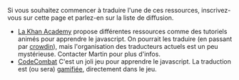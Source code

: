 Si vous souhaitez commencer à traduire l'une de ces ressources,
inscrivez-vous sur cette page et parlez-en sur la liste de diffusion.

- [La Khan Academy](http://khanacademy.org/cs/) propose différentes ressources comme des tutoriels animés pour apprendre le javascript. On pourrait les traduire (en passant par [crowdin](https://crowdin.net/project/khanacademy/fr)), mais l'organisation des traducteurs actuels est un peu mystérieuse. Contacter Martin pour plus d'infos.
- [CodeCombat](http://codecombat.com/) C'est un joli jeu pour apprendre le javascript. La traduction est (ou sera) [gamifiée](http://codecombat.com/contribute#diplomat), directement dans le jeu.
